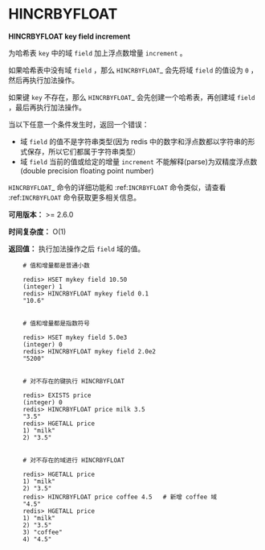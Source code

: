 # HINCRBYFLOAT


**HINCRBYFLOAT key field increment**

为哈希表 ``key`` 中的域 ``field`` 加上浮点数增量 ``increment`` 。

如果哈希表中没有域 ``field`` ，那么 `HINCRBYFLOAT`_ 会先将域 ``field`` 的值设为 ``0`` ，然后再执行加法操作。

如果键 ``key`` 不存在，那么 `HINCRBYFLOAT`_ 会先创建一个哈希表，再创建域 ``field`` ，最后再执行加法操作。

当以下任意一个条件发生时，返回一个错误：

- 域 ``field`` 的值不是字符串类型(因为 redis 中的数字和浮点数都以字符串的形式保存，所以它们都属于字符串类型）
- 域 ``field`` 当前的值或给定的增量 ``increment`` 不能解释(parse)为双精度浮点数(double precision floating point number)

`HINCRBYFLOAT`_ 命令的详细功能和 :ref:`INCRBYFLOAT` 命令类似，请查看 :ref:`INCRBYFLOAT` 命令获取更多相关信息。

**可用版本：**
    >= 2.6.0

**时间复杂度：**
    O(1)

**返回值：**
    执行加法操作之后 ``field`` 域的值。

```
    # 值和增量都是普通小数

    redis> HSET mykey field 10.50
    (integer) 1
    redis> HINCRBYFLOAT mykey field 0.1
    "10.6"


    # 值和增量都是指数符号

    redis> HSET mykey field 5.0e3
    (integer) 0
    redis> HINCRBYFLOAT mykey field 2.0e2
    "5200"


    # 对不存在的键执行 HINCRBYFLOAT

    redis> EXISTS price
    (integer) 0
    redis> HINCRBYFLOAT price milk 3.5
    "3.5"
    redis> HGETALL price
    1) "milk"
    2) "3.5"


    # 对不存在的域进行 HINCRBYFLOAT

    redis> HGETALL price
    1) "milk"
    2) "3.5"
    redis> HINCRBYFLOAT price coffee 4.5   # 新增 coffee 域
    "4.5"
    redis> HGETALL price
    1) "milk"
    2) "3.5"
    3) "coffee"
    4) "4.5"
```